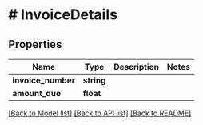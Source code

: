 # # InvoiceDetails

## Properties

Name | Type | Description | Notes
------------ | ------------- | ------------- | -------------
**invoice_number** | **string** |  |
**amount_due** | **float** |  |

[[Back to Model list]](../../README.md#models) [[Back to API list]](../../README.md#endpoints) [[Back to README]](../../README.md)
